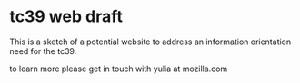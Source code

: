 # tc39 web draft


This is a sketch of a potential website to address an information orientation need for the tc39.

to learn more please get in touch with yulia at mozilla.com
